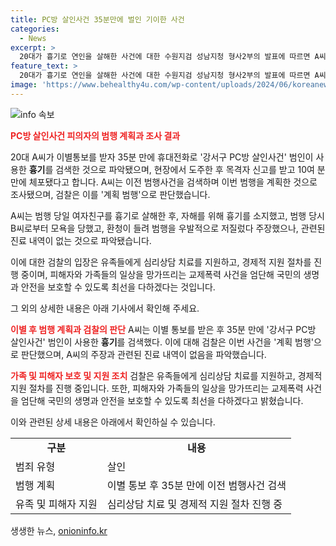 ```yaml
---
title: PC방 살인사건 35분만에 벌인 기이한 사건
categories:
  - News
excerpt: >
  20대가 흉기로 연인을 살해한 사건에 대한 수원지검 성남지청 형사2부의 발표에 따르면 A씨는 범행 전에 강서구 PC방 살인사건을 검색하며 계획을 세웠고, 현장에서 목격자에 의해 체포됐다. A씨는 화가 나서 우발적으로 범행을 저질렀다 주장했지만, 검찰은 이를 계획 범행으로 추정했다. 또한, A씨의 주장과 관련된 입증할 진료 내역이 없다고 밝혔다. 유족들에 대한 지원 및 교제폭력 사건에 대한 대책 마련 등을 통해 국민의 생명과 안전을 보호할 것을 약속했다.
feature_text: >
  20대가 흉기로 연인을 살해한 사건에 대한 수원지검 성남지청 형사2부의 발표에 따르면 A씨는 범행 전에 강서구 PC방 살인사건을 검색하며 계획을 세웠고, 현장에서 목격자에 의해 체포됐다. A씨는 화가 나서 우발적으로 범행을 저질렀다 주장했지만, 검찰은 이를 계획 범행으로 추정했다. 또한, A씨의 주장과 관련된 입증할 진료 내역이 없다고 밝혔다. 유족들에 대한 지원 및 교제폭력 사건에 대한 대책 마련 등을 통해 국민의 생명과 안전을 보호할 것을 약속했다.
image: 'https://www.behealthy4u.com/wp-content/uploads/2024/06/koreanews.jpg'
---
```


<p><img src="https://www.behealthy4u.com/wp-content/uploads/2024/06/koreanews.jpg" alt="info 속보" /></p>

<p><b><span style="color: #ee2323;">PC방 살인사건 피의자의 범행 계획과 조사 결과</span></b></p>

<p>20대 A씨가 이별통보를 받자 35분 만에 휴대전화로 '강서구 PC방 살인사건' 범인이 사용한 <b>흉기</b>를 검색한 것으로 파악됐으며, 현장에서 도주한 후 목격자 신고를 받고 10여 분 만에 체포됐다고 합니다. A씨는 이전 범행사건을 검색하며 이번 범행을 계획한 것으로 조사됐으며, 검찰은 이를 '계획 범행'으로 판단했습니다.</p>

<p>A씨는 범행 당일 여자친구를 흉기로 살해한 후, 자해를 위해 흉기를 소지했고, 범행 당시 B씨로부터 모욕을 당했고, 환청이 들려 범행을 우발적으로 저질렀다 주장했으나, 관련된 진료 내역이 없는 것으로 파악됐습니다.</p>

<p>이에 대한 검찰의 입장은 유족들에게 심리상담 치료를 지원하고, 경제적 지원 절차를 진행 중이며, 피해자와 가족들의 일상을 망가뜨리는 교제폭력 사건을 엄단해 국민의 생명과 안전을 보호할 수 있도록 최선을 다하겠다는 것입니다.</p>

<p>그 외의 상세한 내용은 아래 기사에서 확인해 주세요.</p>

<p data-ke-size="size16"></p>

<p><b><span style="color: #ee2323;">이별 후 범행 계획과 검찰의 판단</span></b>
A씨는 이별 통보를 받은 후 35분 만에 '강서구 PC방 살인사건' 범인이 사용한 <b>흉기</b>를 검색했다. 이에 대해 검찰은 이번 사건을 '계획 범행'으로 판단했으며, A씨의 주장과 관련된 진료 내역이 없음을 파악했습니다.</p>

<p><b><span style="color: #ee2323;">가족 및 피해자 보호 및 지원 조치</span></b>
검찰은 유족들에게 심리상담 치료를 지원하고, 경제적 지원 절차를 진행 중입니다. 또한, 피해자와 가족들의 일상을 망가뜨리는 교제폭력 사건을 엄단해 국민의 생명과 안전을 보호할 수 있도록 최선을 다하겠다고 밝혔습니다.</p>

<p>이와 관련된 상세 내용은 아래에서 확인하실 수 있습니다.</p>

<p data-ke-size="size16"></p>

<table>
  <tr>
    <td style="text-align: center; height: 17px;"><b>구분</b></td>
    <td style="text-align: center; height: 17px;"><b>내용</b></td>
  </tr>
  <tr>
    <td style="height: 17px;">범죄 유형</td>
    <td>살인</td>
  </tr>
  <tr>
    <td style="height: 17px;">범행 계획</td>
    <td>이별 통보 후 35분 만에 이전 범행사건 검색</td>
  </tr>
  <tr>
    <td style="height: 17px;">유족 및 피해자 지원</td>
    <td>심리상담 치료 및 경제적 지원 절차 진행 중</td>
  </tr>
</table>
생생한 뉴스, <a href="https://onioninfo.kr" rel="dofollow">onioninfo.kr</a>


